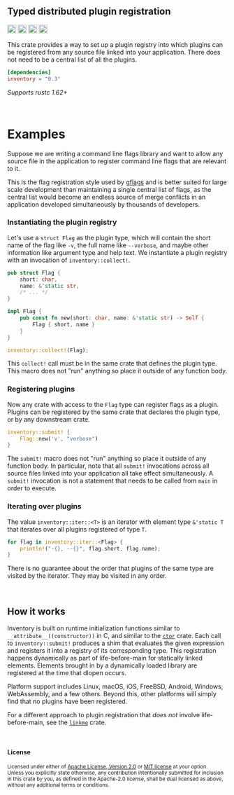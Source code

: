 ## Typed distributed plugin registration

[<img alt="github" src="https://img.shields.io/badge/github-dtolnay/inventory-8da0cb?style=for-the-badge&labelColor=555555&logo=github" height="20">](https://github.com/dtolnay/inventory)
[<img alt="crates.io" src="https://img.shields.io/crates/v/inventory.svg?style=for-the-badge&color=fc8d62&logo=rust" height="20">](https://crates.io/crates/inventory)
[<img alt="docs.rs" src="https://img.shields.io/badge/docs.rs-inventory-66c2a5?style=for-the-badge&labelColor=555555&logo=docs.rs" height="20">](https://docs.rs/inventory)
[<img alt="build status" src="https://img.shields.io/github/actions/workflow/status/dtolnay/inventory/ci.yml?branch=master&style=for-the-badge" height="20">](https://github.com/dtolnay/inventory/actions?query=branch%3Amaster)

This crate provides a way to set up a plugin registry into which plugins can be
registered from any source file linked into your application. There does not
need to be a central list of all the plugins.

```toml
[dependencies]
inventory = "0.3"
```

*Supports rustc 1.62+*

<br>

# Examples

Suppose we are writing a command line flags library and want to allow any source
file in the application to register command line flags that are relevant to it.

This is the flag registration style used by [gflags] and is better suited for
large scale development than maintaining a single central list of flags, as the
central list would become an endless source of merge conflicts in an application
developed simultaneously by thousands of developers.

[gflags]: https://gflags.github.io/gflags/

### Instantiating the plugin registry

Let's use a `struct Flag` as the plugin type, which will contain the short name
of the flag like `-v`, the full name like `--verbose`, and maybe other
information like argument type and help text. We instantiate a plugin registry
with an invocation of `inventory::collect!`.

```rust
pub struct Flag {
    short: char,
    name: &'static str,
    /* ... */
}

impl Flag {
    pub const fn new(short: char, name: &'static str) -> Self {
        Flag { short, name }
    }
}

inventory::collect!(Flag);
```

This `collect!` call must be in the same crate that defines the plugin type.
This macro does not "run" anything so place it outside of any function body.

### Registering plugins

Now any crate with access to the `Flag` type can register flags as a plugin.
Plugins can be registered by the same crate that declares the plugin type, or by
any downstream crate.

```rust
inventory::submit! {
    Flag::new('v', "verbose")
}
```

The `submit!` macro does not "run" anything so place it outside of any function
body. In particular, note that all `submit!` invocations across all source files
linked into your application all take effect simultaneously. A `submit!`
invocation is not a statement that needs to be called from `main` in order to
execute.

### Iterating over plugins

The value `inventory::iter::<T>` is an iterator with element type `&'static T`
that iterates over all plugins registered of type `T`.

```rust
for flag in inventory::iter::<Flag> {
    println!("-{}, --{}", flag.short, flag.name);
}
```

There is no guarantee about the order that plugins of the same type are visited
by the iterator. They may be visited in any order.

<br>

## How it works

Inventory is built on runtime initialization functions similar to
`__attribute__((constructor))` in C, and similar to the [`ctor`] crate. Each
call to `inventory::submit!` produces a shim that evaluates the given
expression and registers it into a registry of its corresponding type. This
registration happens dynamically as part of life-before-main for statically
linked elements. Elements brought in by a dynamically loaded library are
registered at the time that dlopen occurs.

[`ctor`]: https://github.com/mmastrac/rust-ctor

Platform support includes Linux, macOS, iOS, FreeBSD, Android, Windows,
WebAssembly, and a few others. Beyond this, other platforms will simply find
that no plugins have been registered.

For a different approach to plugin registration that *does not* involve
life-before-main, see the [`linkme`] crate.

[`linkme`]: https://github.com/dtolnay/linkme

<br>

#### License

<sup>
Licensed under either of <a href="LICENSE-APACHE">Apache License, Version
2.0</a> or <a href="LICENSE-MIT">MIT license</a> at your option.
</sup>

<br>

<sub>
Unless you explicitly state otherwise, any contribution intentionally submitted
for inclusion in this crate by you, as defined in the Apache-2.0 license, shall
be dual licensed as above, without any additional terms or conditions.
</sub>
